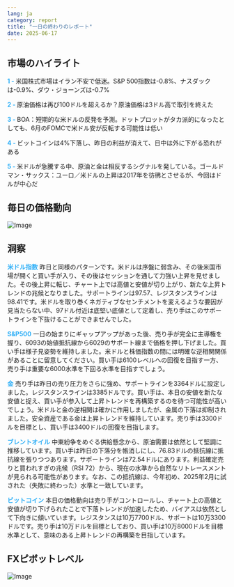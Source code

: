 ```yaml
---
lang: ja
category: report
title: "一日の終わりのレポート"
date: 2025-06-17
---
```



<h2>市場のハイライト</h2>
<strong style="color: #2caef7;">1 - </strong> 米国株式市場はイラン不安で低迷。S&P 500指数は-0.8%、ナスダックは-0.9%、ダウ・ジョーンズは-0.7%

<strong style="color: #2caef7;">2 - </strong> 原油価格は再び100ドルを超えるか？原油価格は3ドル高で取引を終えた

<strong style="color: #2caef7;">3 - </strong> BOA：短期的な米ドルの反発を予測。ドットプロットがタカ派的になったとしても、6月のFOMCで米ドル安が反転する可能性は低い

<strong style="color: #2caef7;">4 - </strong> ビットコインは4%下落し、昨日の利益が消えて、日中は外に下がる恐れがある

<strong style="color: #2caef7;">5 - </strong> 米ドルが急騰する中、原油と金は相反するシグナルを発している。ゴールドマン・サックス：ユーロ／米ドルの上昇は2017年を彷彿とさせるが、今回はドルが中心だ



<h2>毎日の価格動向</h2>
<img src="https://markleighedu.github.io/img/Jun-2025/17-Jun-2025/price.jpg" alt="Image"/>

<h2>洞察</h2>
<strong style="color: #2caef7;">米ドル指数</strong> 昨日と同様のパターンです。米ドルは序盤に弱含み、その後米国市場が開くと買い手が入り、その後はセッションを通して力強い上昇を見せました。その後上昇に転じ、チャート上では高値と安値が切り上がり、新たな上昇トレンドの兆候となりました。サポートラインは97.57、レジスタンスラインは98.41です。米ドルを取り巻くネガティブなセンチメントを変えるような要因が見当たらない中、97ドル付近は底堅い底値として定着し、売り手はこのサポートラインを下抜けることができませんでした。

<strong style="color: #2caef7;">S&P500</strong> 一日の始まりにギャップアップがあった後、売り手が完全に主導権を握り、6093の始値抵抗線から6029のサポート線まで価格を押し下げました。買い手は様子見姿勢を維持しました。米ドルと株価指数の間には明確な逆相関関係があることに留意してください。買い手は6100レベルへの回復を目指す一方、売り手は重要な6000水準を下回る水準を目指すでしょう。

<strong style="color: #2caef7;">金</strong> 売り手は昨日の売り圧力をさらに強め、サポートラインを3364ドルに設定しました。レジスタンスラインは3385ドルです。買い手は、本日の安値を新たな安値と捉え、買い手が参入して上昇トレンドを再構築するのを待つ可能性が高いでしょう。米ドルと金の逆相関は確かに作用しましたが、金属の下落は抑制されました。安全資産である金は上昇トレンドを維持しています。売り手は3300ドルを目標とし、買い手は3400ドルの回復を目指します。

<strong style="color: #2caef7;">ブレントオイル</strong> 中東紛争をめぐる供給懸念から、原油需要は依然として堅調に推移しています。買い手は昨日の下落分を帳消しにし、76.83ドルの抵抗線に抵抗線を張りつつあります。サポートラインは72.54ドルにあります。利益確定売りと買われすぎの兆候（RSI 72）から、現在の水準から自然なリトレースメントが見られる可能性があります。なお、この抵抗線は、今年初め、2025年2月に試された（失敗に終わった）水準と一致しています。

<strong style="color: #2caef7;">ビットコイン</strong> 本日の価格動向は売り手がコントロールし、チャート上の高値と安値が切り下げられたことで下落トレンドが加速したため、バイアスは依然として下向きに傾いています。レジスタンスは10万7700ドル、サポートは10万3300ドルです。売り手は10万ドルを目標としており、買い手は10万8000ドルを目標水準として、意味のある上昇トレンドの再構築を目指しています。



<h2>FXピボットレベル</h2>
<img src="https://markleighedu.github.io/img/Jun-2025/17-Jun-2025/pivot.jpg" alt="Image"/>